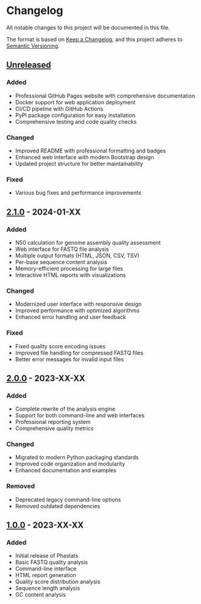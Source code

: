 # Changelog

All notable changes to this project will be documented in this file.

The format is based on [Keep a Changelog](https://keepachangelog.com/en/1.0.0/),
and this project adheres to [Semantic Versioning](https://semver.org/spec/v2.0.0.html).

## [Unreleased]

### Added
- Professional GitHub Pages website with comprehensive documentation
- Docker support for web application deployment
- CI/CD pipeline with GitHub Actions
- PyPI package configuration for easy installation
- Comprehensive testing and code quality checks

### Changed
- Improved README with professional formatting and badges
- Enhanced web interface with modern Bootstrap design
- Updated project structure for better maintainability

### Fixed
- Various bug fixes and performance improvements

## [2.1.0] - 2024-01-XX

### Added
- N50 calculation for genome assembly quality assessment
- Web interface for FASTQ file analysis
- Multiple output formats (HTML, JSON, CSV, TSV)
- Per-base sequence content analysis
- Memory-efficient processing for large files
- Interactive HTML reports with visualizations

### Changed
- Modernized user interface with responsive design
- Improved performance with optimized algorithms
- Enhanced error handling and user feedback

### Fixed
- Fixed quality score encoding issues
- Improved file handling for compressed FASTQ files
- Better error messages for invalid input files

## [2.0.0] - 2023-XX-XX

### Added
- Complete rewrite of the analysis engine
- Support for both command-line and web interfaces
- Professional reporting system
- Comprehensive quality metrics

### Changed
- Migrated to modern Python packaging standards
- Improved code organization and modularity
- Enhanced documentation and examples

### Removed
- Deprecated legacy command-line options
- Removed outdated dependencies

## [1.0.0] - 2023-XX-XX

### Added
- Initial release of Phastats
- Basic FASTQ quality analysis
- Command-line interface
- HTML report generation
- Quality score distribution analysis
- Sequence length analysis
- GC content analysis

[Unreleased]: https://github.com/somtoik/phastats/compare/v2.1.0...HEAD
[2.1.0]: https://github.com/somtoik/phastats/compare/v2.0.0...v2.1.0
[2.0.0]: https://github.com/somtoik/phastats/compare/v1.0.0...v2.0.0
[1.0.0]: https://github.com/somtoik/phastats/releases/tag/v1.0.0 
